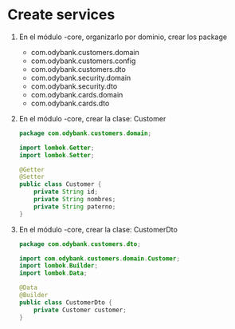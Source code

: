 # Create services
1. En el módulo -core, organizarlo por dominio, crear los package
    * com.odybank.customers.domain
    * com.odybank.customers.config
    * com.odybank.customers.dto
    * com.odybank.security.domain
    * com.odybank.security.dto
    * com.odybank.cards.domain
    * com.odybank.cards.dto


1. En el módulo -core, crear la clase: Customer
    ```java
    package com.odybank.customers.domain;

    import lombok.Getter;
    import lombok.Setter;

    @Getter
    @Setter
    public class Customer {
        private String id;
        private String nombres;
        private String paterno;
    }
    ```
1. En el módulo -core, crear la clase: CustomerDto

    ```java
    package com.odybank.customers.dto;

    import com.odybank.customers.domain.Customer;
    import lombok.Builder;
    import lombok.Data;

    @Data
    @Builder
    public class CustomerDto {
        private Customer customer;
    }
    ```